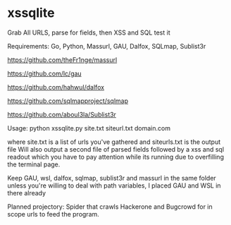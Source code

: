 # xssqlite
Grab All URLS, parse for fields, then XSS and SQL test it

Requirements: Go, Python, Massurl, GAU, Dalfox, SQLmap, Sublist3r

https://github.com/theFr1nge/massurl

https://github.com/lc/gau

https://github.com/hahwul/dalfox

https://github.com/sqlmapproject/sqlmap

https://github.com/aboul3la/Sublist3r



Usage: python xssqlite.py site.txt siteurl.txt domain.com

where site.txt is a list of urls you've gathered
and siteurls.txt is the output file
Will also output a second file of parsed fields
followed by a xss and sql readout which you have to pay attention while its running due to overfilling the terminal page.


Keep GAU, wsl, dalfox, sqlmap, sublist3r and massurl in the same folder unless you're willing to deal with path variables, I placed GAU and WSL in there already

Planned projectory: Spider that crawls Hackerone and Bugcrowd for in scope urls to feed the program.
